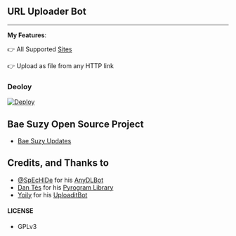 ## URL Uploader Bot
---


**My Features**:

👉 All Supported [Sites]( https://rg3.github.io/youtube-dl/supportedsites.html)

👉 Upload as file from any HTTP link

### Deoloy

[![Deploy](https://www.herokucdn.com/deploy/button.svg)](https://heroku.com/deploy?template=https://github.com/kalanakt/Url-Uploader-TG)


## Bae Suzy Open Source Project 

* [Bae Suzy Updates](https://t.me/TMWAD)

## Credits, and Thanks to

* [@SpEcHlDe](https://telegram.dog/ThankTelegram) for his [AnyDLBot](https://telegram.dog/AnyDLBot)
* [Dan Tès](https://telegram.dog/haskell) for his [Pyrogram Library](https://github.com/pyrogram/pyrogram)
* [Yoily](https://telegram.dog/YoilyL) for his [UploaditBot](https://telegram.dog/UploaditBot)

#### LICENSE
- GPLv3
